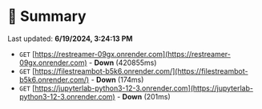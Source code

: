 # 📖 Summary
Last updated: **6/19/2024, 3:24:13 PM**

- `GET` [https://restreamer-09gx.onrender.com](https://restreamer-09gx.onrender.com) - **Down** (420855ms)
- `GET` [https://filestreambot-b5k6.onrender.com/](https://filestreambot-b5k6.onrender.com/) - **Down** (174ms)
- `GET` [https://jupyterlab-python3-12-3.onrender.com](https://jupyterlab-python3-12-3.onrender.com) - **Down** (201ms)
